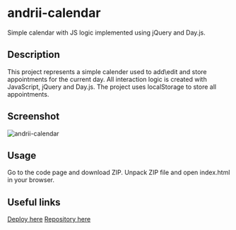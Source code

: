 # andrii-calendar

  Simple calendar with JS logic implemented using jQuery and Day.js. 

## Description

This project represents a simple calender used to add\edit and store appointments for the current day.
All interaction logic is created with JavaScript, jQuery and Day.js.
The project uses localStorage to store all appointments.

## Screenshot

![andrii-calendar](https://github.com/AndriiMedvediev987/andrii-calendar/assets/144401796/7c688583-b324-469b-9d30-afa1fde333b1)

## Usage

Go to the code page and download ZIP.
Unpack ZIP file and open index.html in your browser.

## Useful links
[Deploy here](https://andriimedvediev987.github.io/andrii-calendar/)
[Repository here](https://github.com/AndriiMedvediev987/andrii-calendar.git)
